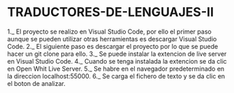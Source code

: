 # TRADUCTORES-DE-LENGUAJES-II

1._ El proyecto se realizo en Visual Studio Code, por ello el primer paso aunque se pueden utilizar otras     herramientas es descargar Visual Studio Code.
2._ El siguiente paso es descargar el proyecto por lo que se puede hacer un git clone para ello.
3._ Se puede instalar la extencion de live server en Visual Studio Code.
4._ Cuando se tenga instalada la extencion se da clic en Open Whit Live Server.
5._ Se habre en el navegador predeterminado en la direccion localhost:55000.
6._ Se carga el fichero de texto y se da clic en el boton de analizar.
